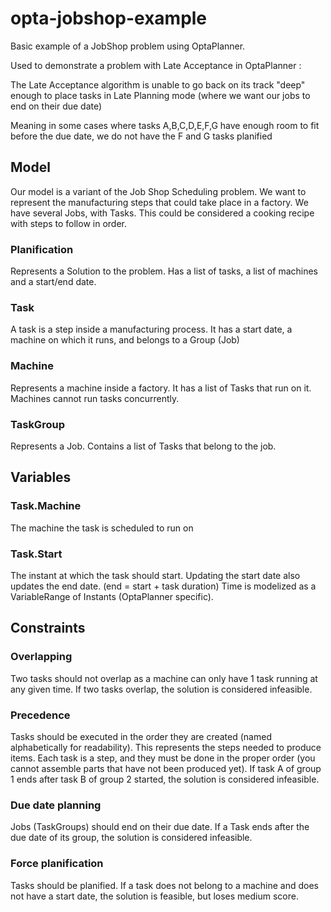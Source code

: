 # opta-jobshop-example

Basic example of a JobShop problem using OptaPlanner.

Used to demonstrate a problem with Late Acceptance in OptaPlanner :

The Late Acceptance algorithm is unable to go back on its track "deep" enough to place tasks in Late Planning mode (where we want our jobs to end on their due date)

Meaning in some cases where tasks A,B,C,D,E,F,G have enough room to fit before the due date, we do not have the F and G tasks planified

## Model

Our model is a variant of the Job Shop Scheduling problem. 
We want to represent the manufacturing steps that could take place in a factory.
We have several Jobs, with Tasks. This could be considered a cooking recipe with steps to follow in order.

### Planification

Represents a Solution to the problem. Has a list of tasks, a list of machines and a start/end date.

### Task

A task is a step inside a manufacturing process. It has a start date, a machine on which it runs, and belongs to a Group (Job)

### Machine

Represents a machine inside a factory. It has a list of Tasks that run on it. Machines cannot run tasks concurrently.

### TaskGroup

Represents a Job. Contains a list of Tasks that belong to the job. 

## Variables

### Task.Machine

The machine the task is scheduled to run on

### Task.Start

The instant at which the task should start.
Updating the start date also updates the end date. (end = start + task duration)
Time is modelized as a VariableRange of Instants (OptaPlanner specific).

## Constraints
### Overlapping
Two tasks should not overlap as a machine can only have 1 task running at any given time.
If two tasks overlap, the solution is considered infeasible.

### Precedence
Tasks should be executed in the order they are created (named alphabetically for readability).
This represents the steps needed to produce items. Each task is a step, and they must be done in the proper order (you cannot assemble parts that have not been produced yet).
If task A of group 1 ends after task B of group 2 started, the solution is considered infeasible.

### Due date planning
Jobs (TaskGroups) should end on their due date.
If a Task ends after the due date of its group, the solution is considered infeasible.

### Force planification
Tasks should be planified.
If a task does not belong to a machine and does not have a start date, the solution is feasible, but loses medium score.
